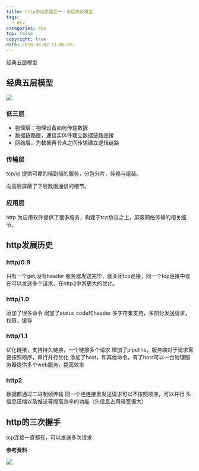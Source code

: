 ```yaml
---
title: http协议原理之一：五层协议模型
tags:
  - dev
categories: dev
top: false
copyright: true
date: 2018-08-02 11:05:15
---
```

经典五层模型
<!--more-->
## 经典五层模型
![](http://oankigr4l.bkt.clouddn.com/201808021108_947.png)

### 低三层
* 物理层：物理设备如何传输数据
* 数据链路层，通信实体件建立数据链路连接
* 网络层，为数据再节点之间传输建立逻辑链路

### 传输层
tcp/ip
提供可靠的端到端的服务，分包分片，传输与组装。

向高层屏蔽了下层数据通信的细节。

### 应用层
http
为应用软件提供了很多服务，构建于tcp协议之上，屏蔽网络传输的相关细节。

## http发展历史
### http/0.9
只有一个get,没有header
服务器发送完毕，就关闭tcp连接，同一个tcp连接中现在可以发送多个请求，在http2中游更大的优化。

### http/1.0
添加了很多命令
增加了status code和header
多字符集支持，多部分发送请求，权限，缓存

### http/1.1
优化链接，支持持久链接，一个链接多个请求
增加了pipeline，服务端对于请求需要按照顺序，串行并行优化
添加了host，和其他命令。有了host可以一台物理服务器提供多个web服务，提高效率

### http2
数据都通过二进制帧传输
同一个连连接里发送请求可以不按照顺序，可以并行
头信息压缩以及推送等提高效率的功能（头信息占用带宽很大）

## http的三次握手
tcp连接一直都在，可以发送多次请求

**参考资料**
[]()

![](http://oankigr4l.bkt.clouddn.com/wexin.png)